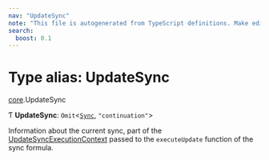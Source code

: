 ```yaml
---
nav: "UpdateSync"
note: "This file is autogenerated from TypeScript definitions. Make edits to the comments in the TypeScript file and then run `make docs` to regenerate this file."
search:
  boost: 0.1
---
```

# Type alias: UpdateSync

[core](../modules/core.md).UpdateSync

Ƭ **UpdateSync**: `Omit`<[`Sync`](../interfaces/core.Sync.md), ``"continuation"``\>

Information about the current sync, part of the [UpdateSyncExecutionContext](../interfaces/core.UpdateSyncExecutionContext.md) passed to the
`executeUpdate` function of the sync formula.
